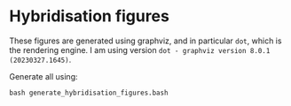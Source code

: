 # Hybridisation figures

These figures are generated using graphviz, and in particular `dot`, which is the rendering engine. I am using version `dot - graphviz version 8.0.1 (20230327.1645)`.

Generate all using:

```
bash generate_hybridisation_figures.bash
```